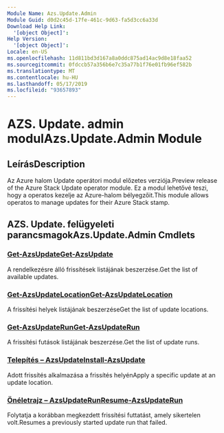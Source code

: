 ```yaml
---
Module Name: Azs.Update.Admin
Module Guid: d0d2c45d-17fe-461c-9d63-fa5d3cc6a33d
Download Help Link:
  '[object Object]': 
Help Version:
  '[object Object]': 
Locale: en-US
ms.openlocfilehash: 11d811bd3d167a8a0ddc875ad14ac9d8e18faa52
ms.sourcegitcommit: 0fdccb57a356b6e7c35a77b1f76e01fb96ef582b
ms.translationtype: MT
ms.contentlocale: hu-HU
ms.lasthandoff: 05/17/2019
ms.locfileid: "93657893"
---
```

# <span data-ttu-id="56464-101">AZS. Update. admin modul</span><span class="sxs-lookup"><span data-stu-id="56464-101">Azs.Update.Admin Module</span></span>
## <span data-ttu-id="56464-102">Leírás</span><span class="sxs-lookup"><span data-stu-id="56464-102">Description</span></span>
<span data-ttu-id="56464-103">Az Azure halom Update operátori modul előzetes verziója.</span><span class="sxs-lookup"><span data-stu-id="56464-103">Preview release of the Azure Stack Update operator module.</span></span>  <span data-ttu-id="56464-104">Ez a modul lehetővé teszi, hogy a operatos kezelje az Azure-halom bélyegzőit.</span><span class="sxs-lookup"><span data-stu-id="56464-104">This module allows operatos to manage updates for their Azure Stack stamp.</span></span>

## <span data-ttu-id="56464-105">AZS. Update. felügyeleti parancsmagok</span><span class="sxs-lookup"><span data-stu-id="56464-105">Azs.Update.Admin Cmdlets</span></span>
### [<span data-ttu-id="56464-106">Get-AzsUpdate</span><span class="sxs-lookup"><span data-stu-id="56464-106">Get-AzsUpdate</span></span>](Get-AzsUpdate.md)
<span data-ttu-id="56464-107">A rendelkezésre álló frissítések listájának beszerzése.</span><span class="sxs-lookup"><span data-stu-id="56464-107">Get the list of available updates.</span></span>

### [<span data-ttu-id="56464-108">Get-AzsUpdateLocation</span><span class="sxs-lookup"><span data-stu-id="56464-108">Get-AzsUpdateLocation</span></span>](Get-AzsUpdateLocation.md)
<span data-ttu-id="56464-109">A frissítési helyek listájának beszerzése</span><span class="sxs-lookup"><span data-stu-id="56464-109">Get the list of update locations.</span></span>

### [<span data-ttu-id="56464-110">Get-AzsUpdateRun</span><span class="sxs-lookup"><span data-stu-id="56464-110">Get-AzsUpdateRun</span></span>](Get-AzsUpdateRun.md)
<span data-ttu-id="56464-111">A frissítési futások listájának beszerzése.</span><span class="sxs-lookup"><span data-stu-id="56464-111">Get the list of update runs.</span></span>

### [<span data-ttu-id="56464-112">Telepítés – AzsUpdate</span><span class="sxs-lookup"><span data-stu-id="56464-112">Install-AzsUpdate</span></span>](Install-AzsUpdate.md)
<span data-ttu-id="56464-113">Adott frissítés alkalmazása a frissítés helyén</span><span class="sxs-lookup"><span data-stu-id="56464-113">Apply a specific update at an update location.</span></span>

### [<span data-ttu-id="56464-114">Önéletrajz – AzsUpdateRun</span><span class="sxs-lookup"><span data-stu-id="56464-114">Resume-AzsUpdateRun</span></span>](Resume-AzsUpdateRun.md)
<span data-ttu-id="56464-115">Folytatja a korábban megkezdett frissítési futtatást, amely sikertelen volt.</span><span class="sxs-lookup"><span data-stu-id="56464-115">Resumes a previously started update run that failed.</span></span>

